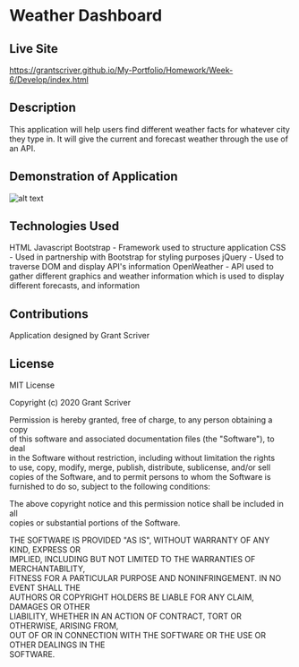 # Weather Dashboard

## Live Site

https://grantscriver.github.io/My-Portfolio/Homework/Week-6/Develop/index.html

## Description

This application will help users find different weather facts for whatever city they type in. It will give the current and forecast weather through the use of an API.

## Demonstration of Application

![alt text](./Assets/weatherdashboarddemo.gif)

## Technologies Used

HTML
Javascript
Bootstrap - Framework used to structure application
CSS - Used in partnership with Bootstrap for styling purposes
jQuery - Used to traverse DOM and display API's information
OpenWeather - API used to gather different graphics and weather information which is used to display different forecasts, and information

## Contributions

Application designed by Grant Scriver

## License

MIT License

Copyright (c) 2020 Grant Scriver

Permission is hereby granted, free of charge, to any person obtaining a copy  
of this software and associated documentation files (the "Software"), to deal  
in the Software without restriction, including without limitation the rights  
to use, copy, modify, merge, publish, distribute, sublicense, and/or sell  
copies of the Software, and to permit persons to whom the Software is  
furnished to do so, subject to the following conditions:

The above copyright notice and this permission notice shall be included in all  
copies or substantial portions of the Software.

THE SOFTWARE IS PROVIDED "AS IS", WITHOUT WARRANTY OF ANY KIND, EXPRESS OR  
IMPLIED, INCLUDING BUT NOT LIMITED TO THE WARRANTIES OF MERCHANTABILITY,  
FITNESS FOR A PARTICULAR PURPOSE AND NONINFRINGEMENT. IN NO EVENT SHALL THE  
AUTHORS OR COPYRIGHT HOLDERS BE LIABLE FOR ANY CLAIM, DAMAGES OR OTHER  
LIABILITY, WHETHER IN AN ACTION OF CONTRACT, TORT OR OTHERWISE, ARISING FROM,  
OUT OF OR IN CONNECTION WITH THE SOFTWARE OR THE USE OR OTHER DEALINGS IN THE  
SOFTWARE.
